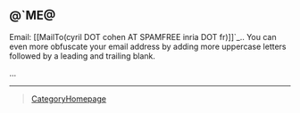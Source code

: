 
@\`ME@
------

Email: \[\[MailTo(cyril DOT cohen AT SPAMFREE inria DOT fr)\]\]\`\_.. You can even more obfuscate your email address by adding more uppercase letters followed by a leading and trailing blank.

...

------------------------------------------------------------------------

> [CategoryHomepage](CategoryHomepage)
